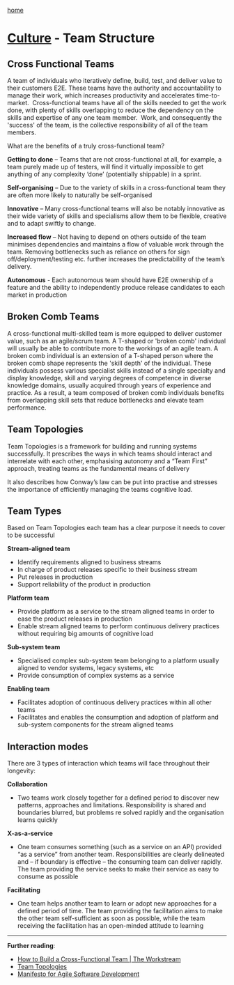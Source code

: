 [home](../README.md)
# [Culture](README.md) - Team Structure


## Cross Functional Teams

A team of individuals who iteratively define, build, test, and deliver value to their customers E2E. These teams have the authority and accountability to manage their work, which increases productivity and accelerates time-to-market.  Cross-functional teams have all of the skills needed to get the work done, with plenty of skills overlapping to reduce the dependency on the skills and expertise of any one team member.  Work, and consequently the 'success' of the team, is the collective responsibility of all of the team members.


What are the benefits of a truly cross-functional team?

**Getting to done** – Teams that are not cross-functional at all, for example, a team purely made up of testers, will find it virtually impossible to get anything of any complexity ‘done’ (potentially shippable) in a sprint.

**Self-organising** – Due to the variety of skills in a cross-functional team they are often more likely to naturally be self-organised

**Innovative** – Many cross-functional teams will also be notably innovative as their wide variety of skills and specialisms allow them to be flexible, creative and to adapt swiftly to change.

**Increased flow** – Not having to depend on others outside of the team minimises dependencies and maintains a flow of valuable work through the team. Removing bottlenecks such as reliance on others for sign off/deployment/testing etc. further increases the predictability of the team’s delivery.

**Autonomous** - Each autonomous team should have E2E ownership of a feature and the ability to independently produce release candidates to each market in production

## Broken Comb Teams

A cross-functional multi-skilled team is more equipped to deliver customer value, such as an agile/scrum team. A T-shaped or 'broken comb' individual will usually be able to contribute more to the workings of an agile team. A broken comb individual is an extension of a T-shaped person where the broken comb shape represents the 'skill depth' of the individual. These individuals possess various specialist skills instead of a single specialty and display knowledge, skill and varying degrees of competence in diverse knowledge domains, usually acquired through years of experience and practice. As a result, a team composed of broken comb individuals benefits from overlapping skill sets that reduce bottlenecks and elevate team performance.

## Team Topologies

Team Topologies is a framework for building and running systems successfully. It prescribes the ways in which teams should interact and interrelate with each other, emphasising autonomy and a “Team First” approach, treating teams as the fundamental means of delivery

It also describes how Conway’s law can be put into practise and stresses the importance of efficiently managing the teams cognitive load. 

## Team Types

Based on Team Topologies each team has a clear purpose it needs to cover to be successful 

**Stream-aligned team**
* Identify requirements aligned to business streams
* In charge of product releases specific to their business stream
* Put releases in production
* Support reliability of the product in production

**Platform team**
* Provide platform as a service to the stream aligned teams in order to ease the product releases in production
* Enable stream aligned teams to perform continuous delivery practices without requiring big amounts of cognitive load

**Sub-system team**
* Specialised complex sub-system team belonging to a platform usually aligned to vendor systems, legacy systems, etc
* Provide consumption of complex systems as a service

**Enabling team**
* Facilitates adoption of continuous delivery practices within all other teams
* Facilitates and enables the consumption and adoption of platform and sub-system components for the stream aligned teams 

## Interaction modes

There are 3 types of interaction which teams will face throughout their longevity:

**Collaboration**
* Two teams work closely together for a defined period to discover new patterns, approaches and limitations. Responsibility is shared and boundaries blurred, but problems re solved rapidly and the organisation learns quickly

**X-as-a-service**
* One team consumes something (such as a service on an API) provided “as a service” from another team. Responsibilities are clearly delineated and – if boundary is effective – the consuming team can deliver rapidly. The team providing the service seeks to make their service as easy to consume as possible

**Facilitating**
* One team helps another team to learn or adopt new approaches for a defined period of time. The team providing the facilitation aims to make the other team self-sufficient as soon as possible, while the team receiving the facilitation has an open-minded attitude to learning


---
**Further reading**:
* [How to Build a Cross-Functional Team | The Workstream](https://www.atlassian.com/work-management/project-collaboration/cross-functional-teams)
* [Team Topologies](https://teamtopologies.com)
* [Manifesto for Agile Software Development](https://agilemanifesto.org)
